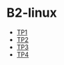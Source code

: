 # B2-linux

- [TP1](TP1/README.md)
- [TP2](TP2/README.md)
- [TP3](TP3/README.md)
- [TP4](TP4/README.md)
